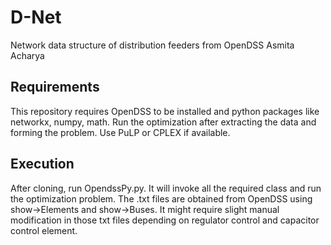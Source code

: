 # D-Net

Network data structure of distribution feeders from OpenDSS Asmita Acharya 

## Requirements

This repository requires OpenDSS to be installed and python packages like networkx, numpy, math. Run the optimization after extracting the data and forming the problem. Use PuLP or CPLEX if available.

## Execution

After cloning, run OpendssPy.py. It will invoke all the required class and run the optimization problem. The .txt files are obtained from OpenDSS using show->Elements and show->Buses. It might require slight manual modification in those txt files depending on regulator control and capacitor control element.
